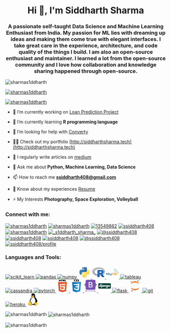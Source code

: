 <h1 align="center">Hi 👋, I'm Siddharth Sharma</h1>
<h3 align="center">A passionate self-taught Data Science and Machine Learning Enthusiast from India. My passion for ML lies with dreaming up ideas and making them come true with elegant interfaces. I take great care in the experience, architecture, and code quality of the things I build. I am also an open-source enthusiast and maintainer. I learned a lot from the open-source community and I love how collaboration and knowledge sharing happened through open-source.</h3>

<p align="left"> <img src="https://komarev.com/ghpvc/?username=sharmas1ddharth&label=Profile%20views&color=0e75b6&style=flat" alt="sharmas1ddharth" /> </p>

<p align="left"> <a href="https://github.com/ryo-ma/github-profile-trophy"><img src="https://github-profile-trophy.vercel.app/?username=sharmas1ddharth" alt="sharmas1ddharth" /></a> </p>

<p align="left"> <a href="https://twitter.com/sharmas1ddharth" target="blank"><img src="https://img.shields.io/twitter/follow/sharmas1ddharth?logo=twitter&style=for-the-badge" alt="sharmas1ddharth" /></a> </p>

- 🔭 I’m currently working on [Loan Prediction Project](https://github.com/sharmas1ddharth/loan-prediction)

- 🌱 I’m currently learning **R programming language**

- 🤝 I’m looking for help with [Converty](https://github.com/sharmas1ddharth/converty)

- 👨‍💻 Check out my portfolio [http://siddharthsharma.tech](http://siddharthsharma.tech)

- 📝 I regularly write articles on [medium](https://medium.com/@ssiddharth408)

- 💬 Ask me about **Python, Machine Learning, Data Science**

- 📫 How to reach me **ssiddharth408@gmail.com**

- 📄 Know about my experiences [Resume](https://drive.google.com/file/d/1LseeyJU7Q5m4VgDSluv7cZic6V7k4CNj/view?usp=sharing)

- ⚡ My Interests **Photography, Space Exploration, Volleyball**

<h3 align="left">Connect with me:</h3>
<p align="left">
<a href="https://twitter.com/sharmas1ddharth" target="blank"><img align="center" src="https://raw.githubusercontent.com/rahuldkjain/github-profile-readme-generator/master/src/images/icons/Social/twitter.svg" alt="sharmas1ddharth" height="30" width="40" /></a>
<a href="https://linkedin.com/in/sharmas1ddharth" target="blank"><img align="center" src="https://raw.githubusercontent.com/rahuldkjain/github-profile-readme-generator/master/src/images/icons/Social/linked-in-alt.svg" alt="sharmas1ddharth" height="30" width="40" /></a>
<a href="https://stackoverflow.com/users/13549862" target="blank"><img align="center" src="https://raw.githubusercontent.com/rahuldkjain/github-profile-readme-generator/master/src/images/icons/Social/stack-overflow.svg" alt="13549862" height="30" width="40" /></a>
<a href="https://kaggle.com/ssiddharth408" target="blank"><img align="center" src="https://raw.githubusercontent.com/rahuldkjain/github-profile-readme-generator/master/src/images/icons/Social/kaggle.svg" alt="ssiddharth408" height="30" width="40" /></a>
<a href="https://fb.com/sharmas1ddharth" target="blank"><img align="center" src="https://raw.githubusercontent.com/rahuldkjain/github-profile-readme-generator/master/src/images/icons/Social/facebook.svg" alt="sharmas1ddharth" height="30" width="40" /></a>
<a href="https://instagram.com/_s1ddharth_sharma_" target="blank"><img align="center" src="https://raw.githubusercontent.com/rahuldkjain/github-profile-readme-generator/master/src/images/icons/Social/instagram.svg" alt="_s1ddharth_sharma_" height="30" width="40" /></a>
<a href="https://medium.com/@ssiddharth408" target="blank"><img align="center" src="https://raw.githubusercontent.com/rahuldkjain/github-profile-readme-generator/master/src/images/icons/Social/medium.svg" alt="@ssiddharth408" height="30" width="40" /></a>
<a href="https://www.hackerrank.com/ssiddharth408" target="blank"><img align="center" src="https://raw.githubusercontent.com/rahuldkjain/github-profile-readme-generator/master/src/images/icons/Social/hackerrank.svg" alt="ssiddharth408" height="30" width="40" /></a>
<a href="https://www.leetcode.com/ssiddharth408" target="blank"><img align="center" src="https://raw.githubusercontent.com/rahuldkjain/github-profile-readme-generator/master/src/images/icons/Social/leet-code.svg" alt="ssiddharth408" height="30" width="40" /></a>
<a href="https://www.hackerearth.com/@ssiddharth408" target="blank"><img align="center" src="https://raw.githubusercontent.com/rahuldkjain/github-profile-readme-generator/master/src/images/icons/Social/hackerearth.svg" alt="@ssiddharth408" height="30" width="40" /></a>
<a href="https://auth.geeksforgeeks.org/user/ssiddharth408/profile" target="blank"><img align="center" src="https://raw.githubusercontent.com/rahuldkjain/github-profile-readme-generator/master/src/images/icons/Social/geeks-for-geeks.svg" alt="ssiddharth408/profile" height="30" width="40" /></a>
</p>

<h3 align="left">Languages and Tools:</h3>
<p align="left"> 
<a href="https://scikit-learn.org/" target="_blank"> <img src="https://upload.wikimedia.org/wikipedia/commons/0/05/Scikit_learn_logo_small.svg" alt="scikit_learn" width="40" height="40"/> </a>
<a href="https://pandas.pydata.org/" target="_blank"> <img src="https://pandas.pydata.org/static/img/pandas_mark.svg" alt="pandas" width="40" height="40"/> </a>
  <a href="https://numpy.org//" target="_blank"> <img src="https://www.vectorlogo.zone/logos/numpy/numpy-icon.svg" alt="numpy" width="40" height="40"/> </a>
<a href="https://www.python.org" target="_blank"> <img src="https://raw.githubusercontent.com/devicons/devicon/master/icons/python/python-original.svg" alt="python" width="40" height="40"/> </a> 
<a href="https://www.r-project.org/" target="_blank"> <img src="https://raw.githubusercontent.com/github/explore/80688e429a7d4ef2fca1e82350fe8e3517d3494d/topics/r/r.png" alt="python" width="40" height="40"/> </a>
<a href="https://www.mysql.com/" target="_blank"> <img src="https://raw.githubusercontent.com/devicons/devicon/master/icons/mysql/mysql-original-wordmark.svg" alt="mysql" width="40" height="40"/> </a>
<a href="https://https://www.tableau.com/" target="_blank"> <img src="https://img.icons8.com/color/48/000000/tableau-software.png" alt="tableau" width="40" height="40"/> </a>
<a href="https://cassandra.apache.org/" target="_blank"> <img src="https://www.vectorlogo.zone/logos/apache_cassandra/apache_cassandra-icon.svg" alt="cassandra" width="40" height="40"/> </a> 
<a href="https://pytorch.org/" target="_blank"> <img src="https://www.vectorlogo.zone/logos/pytorch/pytorch-icon.svg" alt="pytorch" width="40" height="40"/> </a> 
<a href="https://www.w3.org/html/" target="_blank"> <img src="https://raw.githubusercontent.com/devicons/devicon/master/icons/html5/html5-original-wordmark.svg" alt="html5" width="40" height="40"/> </a> 
<a href="https://www.w3schools.com/css/" target="_blank"> <img src="https://raw.githubusercontent.com/devicons/devicon/master/icons/css3/css3-original-wordmark.svg" alt="css3" width="40" height="40"/> </a> 
<a href="https://getbootstrap.com" target="_blank"> <img src="https://raw.githubusercontent.com/devicons/devicon/master/icons/bootstrap/bootstrap-plain-wordmark.svg" alt="bootstrap" width="40" height="40"/> </a> 
<a href="https://www.djangoproject.com/" target="_blank"> <img src="https://raw.githubusercontent.com/devicons/devicon/master/icons/django/django-original.svg" alt="django" width="40" height="40"/> </a> 
<a href="https://flask.palletsprojects.com/" target="_blank"> <img src="https://www.vectorlogo.zone/logos/pocoo_flask/pocoo_flask-icon.svg" alt="flask" width="40" height="40"/> </a> 
<a href="https://jupyter.org/" target="_blank"> <img src="https://raw.githubusercontent.com/github/explore/80688e429a7d4ef2fca1e82350fe8e3517d3494d/topics/jupyter-notebook/jupyter-notebook.png" alt="git" width="40" height="40"/> </a> 
<a href="https://git-scm.com/" target="_blank"> <img src="https://www.vectorlogo.zone/logos/git-scm/git-scm-icon.svg" alt="git" width="40" height="40"/> </a> 
<a href="https://heroku.com" target="_blank"> <img src="https://www.vectorlogo.zone/logos/heroku/heroku-icon.svg" alt="heroku" width="40" height="40"/> </a> 
<a href="https://www.linux.org/" target="_blank"> <img src="https://raw.githubusercontent.com/devicons/devicon/master/icons/linux/linux-original.svg" alt="linux" width="40" height="40"/> </a> 



</p>

<p><img align="left" src="https://github-readme-stats.vercel.app/api/top-langs?username=sharmas1ddharth&show_icons=true&locale=en&layout=compact" alt="sharmas1ddharth" /></p>

<p>&nbsp;<img align="center" src="https://github-readme-stats.vercel.app/api?username=sharmas1ddharth&show_icons=true&locale=en" alt="sharmas1ddharth" /></p>

<p><img align="center" src="https://github-readme-streak-stats.herokuapp.com/?user=sharmas1ddharth&" alt="sharmas1ddharth" /></p>
